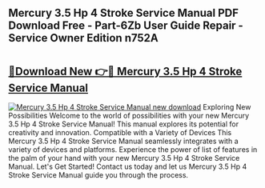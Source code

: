 ## Mercury 3.5 Hp 4 Stroke Service Manual PDF Download Free - Part-6Zb User Guide Repair - Service Owner Edition n752A

# <h2><a href="http://cf14373.oget.top/?id=Mercury+3.5+Hp+4+Stroke+Service+Manual">🔗Download New 👉🔴 Mercury 3.5 Hp 4 Stroke Service Manual</a></h2>

[![Mercury 3.5 Hp 4 Stroke Service Manual new download](https://i.imgur.com/5g1atiW.png)](http://cf14373.oget.top/?id=Mercury+3.5+Hp+4+Stroke+Service+Manual)
Exploring New Possibilities Welcome to the world of possibilities with your new Mercury 3.5 Hp 4 Stroke Service Manual! This manual explores its potential for creativity and innovation. Compatible with a Variety of Devices This Mercury 3.5 Hp 4 Stroke Service Manual seamlessly integrates with a variety of devices and platforms. Experience the power of list of features in the palm of your hand with your new Mercury 3.5 Hp 4 Stroke Service Manual. Let's Get Started! Contact us today and let us Mercury 3.5 Hp 4 Stroke Service Manual guide you through the process.
